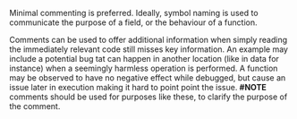 Minimal commenting is preferred. Ideally, symbol naming is used to communicate the purpose of a field, or the behaviour of a function.

Comments can be used to offer additional information when simply reading the immediately relevant code still misses key information. An example may include a potential bug tat can happen in another location (like in data for instance) when a seemingly harmless operation is performed. A function may be observed to have no negative effect while debugged, but cause an issue later in execution making it hard to point point the issue. **\#NOTE** comments should be used for purposes like these, to clarify the purpose of the comment.